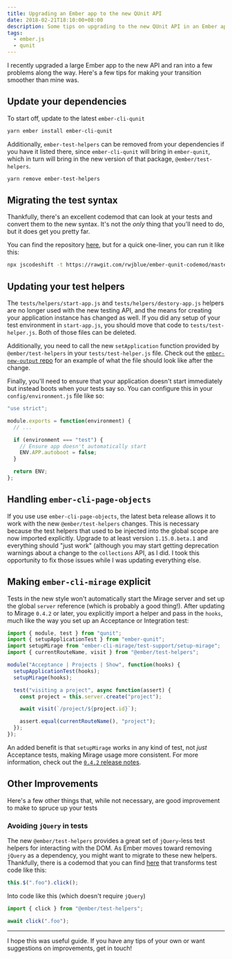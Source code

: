 ```yaml
---
title: Upgrading an Ember app to the new QUnit API
date: 2018-02-21T18:10:00+08:00
description: Some tips on upgrading to the new QUnit API in an Ember app
tags:
  - ember.js
  - qunit
---
```


I recently upgraded a large Ember app to the new API and ran into a few problems along the way. Here's a few tips for making your transition smoother than mine was.

## Update your dependencies

To start off, update to the latest `ember-cli-qunit`

```bash
yarn ember install ember-cli-qunit
```

Additionally, `ember-test-helpers` can be removed from your dependencies if you have it listed there, since `ember-cli-qunit` will bring in `ember-qunit`, which in turn will bring in the new version of that package, `@ember/test-helpers`.

```bash
yarn remove ember-test-helpers
```

## Migrating the test syntax

Thankfully, there's an excellent codemod that can look at your tests and convert them to the new syntax. It's not the _only_ thing that you'll need to do, but it does get you pretty far.

You can find the repository [here](https://github.com/rwjblue/ember-qunit-codemod), but for a quick one-liner, you can run it like this:

```bash
npx jscodeshift -t https://rawgit.com/rwjblue/ember-qunit-codemod/master/ember-qunit-codemod.js ./tests/
```

## Updating your test helpers

The `tests/helpers/start-app.js` and `tests/helpers/destory-app.js` helpers are no longer used with the new testing API, and the means for creating your application instance has changed as well. If you did any setup of your test environment in `start-app.js`, you should move that code to `tests/test-helper.js`. Both of those files can be deleted.

Additionally, you need to call the new `setApplication` function provided by `@ember/test-helpers` in your `tests/test-helper.js` file. Check out the [`ember-new-output` repo](https://github.com/ember-cli/ember-new-output/blob/928deb4bf5474991b6412eb699bf9d1fb6d6f3d3/tests/test-helper.js) for an example of what the file should look like after the change.

Finally, you'll need to ensure that your application doesn't start immediately but instead boots when your tests say so. You can configure this in your `config/environment.js` file like so:

```javascript
"use strict";

module.exports = function(environment) {
  // ...

  if (environment === "test") {
    // Ensure app doesn't automatically start
    ENV.APP.autoboot = false;
  }

  return ENV;
};
```

## Handling `ember-cli-page-objects`

If you use use `ember-cli-page-objects`, the latest beta release allows it to work with the new `@ember/test-helpers` changes. This is necessary because the test helpers that used to be injected into the global scope are now imported explicitly. Upgrade to at least version `1.15.0.beta.1` and everything should "just work" (although you may start getting deprecation warnings about a change to the `collections` API, as I did. I took this opportunity to fix those issues while I was updating everything else.

## Making `ember-cli-mirage` explicit

Tests in the new style won't automatically start the Mirage server and set up the global `server` reference (which is probably a good thing!). After updating to Mirage `0.4.2` or later, you explicitly import a helper and pass in the `hooks`, much like the way you set up an Acceptance or Integration test:

```javascript
import { module, test } from "qunit";
import { setupApplicationTest } from "ember-qunit";
import setupMirage from "ember-cli-mirage/test-support/setup-mirage";
import { currentRouteName, visit } from "@ember/test-helpers";

module("Acceptance | Projects | Show", function(hooks) {
  setupApplicationTest(hooks);
  setupMirage(hooks);

  test("visiting a project", async function(assert) {
    const project = this.server.create("project");

    await visit(`/project/${project.id}`);

    assert.equal(currentRouteName(), "project");
  });
});
```

An added benefit is that `setupMirage` works in any kind of test, not _just_ Acceptance tests, making Mirage usage more consistent. For more information, check out the [`0.4.2` release notes](https://github.com/samselikoff/ember-cli-mirage/releases/tag/v0.4.2).

## Other Improvements

Here's a few other things that, while not necessary, are good improvement to make to spruce up your tests

### Avoiding `jQuery` in tests

The new `@ember/test-helpers` provides a great set of `jQuery`-less test helpers for interacting with the DOM. As Ember moves toward removing `jQuery` as a dependency, you might want to migrate to these new helpers. Thankfully, there is a codemod that you can find [here](https://github.com/simonihmig/ember-test-helpers-codemod) that transforms test code like this:

```javascript
this.$(".foo").click();
```

Into code like this (which doesn't require `jQuery`)

```javascript
import { click } from "@ember/test-helpers";

await click(".foo");
```

---

I hope this was useful guide. If you have any tips of your own or want suggestions on improvements, get in touch!
